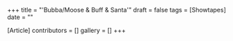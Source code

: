 +++
title = "'Bubba/Moose & Buff & Santa'"
draft = false
tags = [Showtapes]
date = ""

[Article]
contributors = []
gallery = []
+++